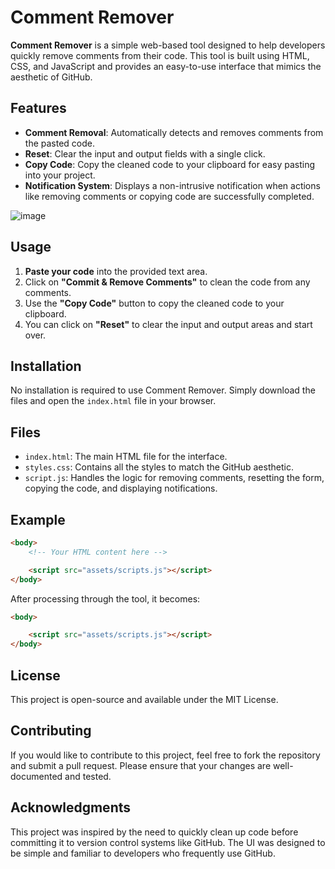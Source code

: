 # Comment Remover

**Comment Remover** is a simple web-based tool designed to help developers quickly remove comments from their code. This tool is built using HTML, CSS, and JavaScript and provides an easy-to-use interface that mimics the aesthetic of GitHub.

## Features

- **Comment Removal**: Automatically detects and removes comments from the pasted code.
- **Reset**: Clear the input and output fields with a single click.
- **Copy Code**: Copy the cleaned code to your clipboard for easy pasting into your project.
- **Notification System**: Displays a non-intrusive notification when actions like removing comments or copying code are successfully completed.

![image](https://github.com/user-attachments/assets/c0070eb4-51cc-4b01-9c8e-7db899d2280d)

## Usage

1. **Paste your code** into the provided text area.
2. Click on **"Commit & Remove Comments"** to clean the code from any comments.
3. Use the **"Copy Code"** button to copy the cleaned code to your clipboard.
4. You can click on **"Reset"** to clear the input and output areas and start over.

## Installation

No installation is required to use Comment Remover. Simply download the files and open the `index.html` file in your browser.

## Files

- `index.html`: The main HTML file for the interface.
- `styles.css`: Contains all the styles to match the GitHub aesthetic.
- `script.js`: Handles the logic for removing comments, resetting the form, copying the code, and displaying notifications.

## Example

```html
<body>
    <!-- Your HTML content here -->

    <script src="assets/scripts.js"></script>
</body>
```

After processing through the tool, it becomes:

```html
<body>

    <script src="assets/scripts.js"></script>
</body>
```

## License

This project is open-source and available under the MIT License.

## Contributing

If you would like to contribute to this project, feel free to fork the repository and submit a pull request. Please ensure that your changes are well-documented and tested.

## Acknowledgments

This project was inspired by the need to quickly clean up code before committing it to version control systems like GitHub. The UI was designed to be simple and familiar to developers who frequently use GitHub.

